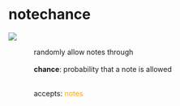 
<a name=notechance></a><br>
# <b>notechance</b>
<img src="https://www.bespokesynth.com/docs/screenshots/notechance.png"><br>
<div style="display:inline-block;margin-left:50px;">
randomly allow notes through<br/><br/>
<b>chance</b>: probability that a note is allowed<br>

<br>accepts: <font color=orange>notes</font> <br></div>

